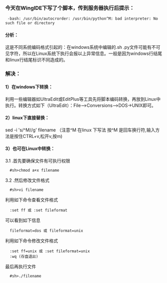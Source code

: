 ### 今天在WingIDE下写了个脚本，传到服务器执行后提示：

     -bash: /usr/bin/autocrorder: /usr/bin/python^M: bad interpreter: No such file or directory

#### 分析：
  这是不同系统编码格式引起的：在windows系统中编辑的.sh .py文件可能有不可见字符，所以在Linux系统下执行会报以上异常信息。一般是因为windows行结尾和linux行结尾标识不同造成的。

### 解决：

#### 1）在windows下转换： 

利用一些编辑器如UltraEdit或EditPlus等工具先将脚本编码转换，再放到Linux中执行。转换方式如下（UltraEdit）：File-->Conversions-->DOS->UNIX即可。 

#### 2）linux下直接替换：

sed -i 's/^M//g'  filename （注意^M 在linux 下写法 按^M 是回车换行符,输入方法是按住CTRL+v,松开v,按m)

#### 3）也可在Linux中转换： 

 3.1 .首先要确保文件有可执行权限 

      #sh>chmod a+x filename 

 3.2 .然后修改文件格式 

      #sh>vi filename 

利用如下命令查看文件格式 

      :set ff 或 :set fileformat 

可以看到如下信息 

      fileformat=dos 或 fileformat=unix 

利用如下命令修改文件格式 

      :set ff=unix 或 :set fileformat=unix 
      :wq (存盘退出) 

最后再执行文件 

      #sh>./filename 
